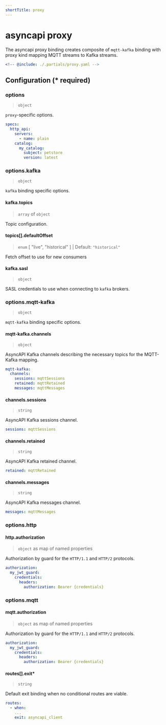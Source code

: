 ```yaml
---
shortTitle: proxy
---
```


# asyncapi proxy

The asyncapi proxy binding creates composite of `mqtt-kafka` binding with proxy kind mapping MQTT streams to Kafka streams.

```yaml
<!-- @include: ./.partials/proxy.yaml -->
```

## Configuration (\* required)

<!-- @include: ../.partials/vault.md -->

### options

> `object`

`proxy`-specific options.

```yaml
specs:
  http_api:
    servers:
      - name: plain
    catalog:
      my_catalog:
        subject: petstore
        version: latest
```

<!-- @include: ./.partials/options.md -->

### options.kafka

> `object`

`kafka` binding specific options.

#### kafka.topics

> `array` of `object`

Topic configuration.

<!-- @include: ../.partials/options-kafka-topics.md -->

#### topics[].defaultOffset

> `enum` [ "live", "historical" ] | Default: `"historical"`

Fetch offset to use for new consumers

#### kafka.sasl

> `object`

SASL credentials to use when connecting to `kafka` brokers.

<!-- @include: ../.partials/options-kafka-sasl.md -->

### options.mqtt-kafka

> `object`

`mqtt-kafka` binding specific options.

#### mqtt-kafka.channels

> `object`

AsyncAPI Kafka channels describing the necessary topics for the MQTT-Kafka mapping.

```yaml
mqtt-kafka:
  channels:
    sessions: mqttSessions
    retained: mqttRetained
    messages: mqttMessages
```

#### channels.sessions

> `string`

AsyncAPI Kafka sessions channel.

```yaml
sessions: mqttSessions
```

#### channels.retained

> `string`

AsyncAPI Kafka retained channel.

```yaml
retained: mqttRetained
```

#### channels.messages

> `string`

AsyncAPI Kafka messages channel.

```yaml
messages: mqttMessages
```

### options.http

#### http.authorization

> `object` as map of named properties

Authorization by guard for the `HTTP/1.1` and `HTTP/2` protocols.

```yaml
authorization:
  my_jwt_guard:
    credentials:
      headers:
        authorization: Bearer {credentials}
```

<!-- @include: ../.partials/options-http-auth.md -->

### options.mqtt

#### mqtt.authorization

> `object` as map of named properties

Authorization by guard for the `HTTP/1.1` and `HTTP/2` protocols.

```yaml
authorization:
  my_jwt_guard:
    credentials:
      headers:
        authorization: Bearer {credentials}
```

<!-- @include: ../.partials/options-mqtt-auth.md -->

<!-- @include: ./.partials/routes.md -->
#### routes[].exit\*

> `string`

Default exit binding when no conditional routes are viable.

```yaml
routes:
  - when:
    ...
    exit: asyncapi_client
```
<!-- @include: ../.partials/exit.md -->
<!-- @include: ../.partials/telemetry.md -->
